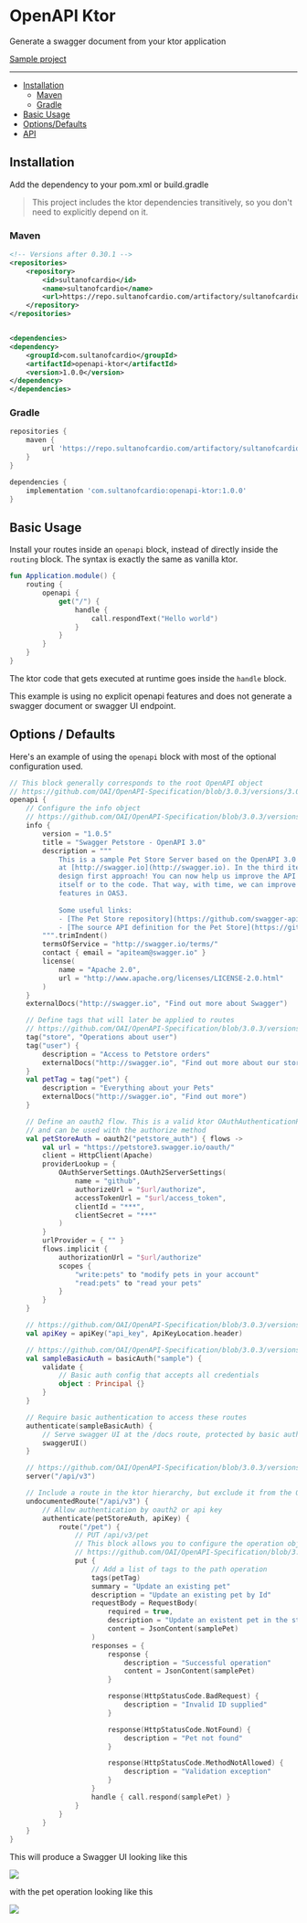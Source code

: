 # OpenAPI Ktor

Generate a swagger document from your ktor application

[Sample project](https://github.com/sultanofcardio/openapi-ktor-sample)

---

* [Installation](#installation)
    * [Maven](#maven)
    * [Gradle](#gradle)
* [Basic Usage](#basic-usage)
* [Options/Defaults](#options--defaults)
* [API]()

## Installation

Add the dependency to your pom.xml or build.gradle

> This project includes the ktor dependencies transitively, so you don't need
> to explicitly depend on it.

### Maven

```xml
<!-- Versions after 0.30.1 -->
<repositories>
    <repository>
        <id>sultanofcardio</id>
        <name>sultanofcardio</name>
        <url>https://repo.sultanofcardio.com/artifactory/sultanofcardio/</url>
    </repository>
</repositories>


<dependencies>
<dependency>
    <groupId>com.sultanofcardio</groupId>
    <artifactId>openapi-ktor</artifactId>
    <version>1.0.0</version>
</dependency>
</dependencies>
```

### Gradle

```groovy
repositories {
    maven {
        url 'https://repo.sultanofcardio.com/artifactory/sultanofcardio'
    }
}

dependencies {
    implementation 'com.sultanofcardio:openapi-ktor:1.0.0'
}
```

## Basic Usage

Install your routes inside an `openapi` block, instead of directly inside the
`routing` block. The syntax is exactly the same as vanilla ktor.

```kotlin
fun Application.module() {
    routing {
        openapi {
            get("/") {
                handle {
                    call.respondText("Hello world")
                }
            }
        }
    }
}
```

The ktor code that gets executed at runtime goes inside the `handle` block.

This example is using no explicit openapi features and does not generate a swagger document or swagger UI endpoint.

## Options / Defaults

Here's an example of using the `openapi` block with most of the optional configuration used.

```kotlin
// This block generally corresponds to the root OpenAPI object
// https://github.com/OAI/OpenAPI-Specification/blob/3.0.3/versions/3.0.3.md#oasObject
openapi {
    // Configure the info object
    // https://github.com/OAI/OpenAPI-Specification/blob/3.0.3/versions/3.0.3.md#infoObject
    info {
        version = "1.0.5"
        title = "Swagger Petstore - OpenAPI 3.0"
        description = """
            This is a sample Pet Store Server based on the OpenAPI 3.0 specification. You can find out more about Swagger 
            at [http://swagger.io](http://swagger.io). In the third iteration of the pet store, we've switched to the 
            design first approach! You can now help us improve the API whether it's by making changes to the definition 
            itself or to the code. That way, with time, we can improve the API in general, and expose some of the new 
            features in OAS3.
            
            Some useful links:
            - [The Pet Store repository](https://github.com/swagger-api/swagger-petstore)
            - [The source API definition for the Pet Store](https://github.com/swagger-api/swagger-petstore/blob/master/src/main/resources/openapi.yaml)
        """.trimIndent()
        termsOfService = "http://swagger.io/terms/"
        contact { email = "apiteam@swagger.io" }
        license(
            name = "Apache 2.0",
            url = "http://www.apache.org/licenses/LICENSE-2.0.html"
        )
    }
    externalDocs("http://swagger.io", "Find out more about Swagger")

    // Define tags that will later be applied to routes
    // https://github.com/OAI/OpenAPI-Specification/blob/3.0.3/versions/3.0.3.md#tag-object
    tag("store", "Operations about user")
    tag("user") {
        description = "Access to Petstore orders"
        externalDocs("http://swagger.io", "Find out more about our store")
    }
    val petTag = tag("pet") {
        description = "Everything about your Pets"
        externalDocs("http://swagger.io", "Find out more")
    }

    // Define an oauth2 flow. This is a valid ktor OAuthAuthenticationProvider configuration block
    // and can be used with the authorize method
    val petStoreAuth = oauth2("petstore_auth") { flows ->
        val url = "https://petstore3.swagger.io/oauth/"
        client = HttpClient(Apache)
        providerLookup = {
            OAuthServerSettings.OAuth2ServerSettings(
                name = "github",
                authorizeUrl = "$url/authorize",
                accessTokenUrl = "$url/access_token",
                clientId = "***",
                clientSecret = "***"
            )
        }
        urlProvider = { "" }
        flows.implicit {
            authorizationUrl = "$url/authorize"
            scopes {
                "write:pets" to "modify pets in your account"
                "read:pets" to "read your pets"
            }
        }
    }

    // https://github.com/OAI/OpenAPI-Specification/blob/3.0.3/versions/3.0.3.md#api-key-sample
    val apiKey = apiKey("api_key", ApiKeyLocation.header)

    // https://github.com/OAI/OpenAPI-Specification/blob/3.0.3/versions/3.0.3.md#basic-authentication-sample
    val sampleBasicAuth = basicAuth("sample") {
        validate {
            // Basic auth config that accepts all credentials
            object : Principal {}
        }
    }

    // Require basic authentication to access these routes
    authenticate(sampleBasicAuth) {
        // Serve swagger UI at the /docs route, protected by basic auth
        swaggerUI()
    }

    // https://github.com/OAI/OpenAPI-Specification/blob/3.0.3/versions/3.0.3.md#server-object
    server("/api/v3")

    // Include a route in the ktor hierarchy, but exclude it from the OpenAPI docs
    undocumentedRoute("/api/v3") {
        // Allow authentication by oauth2 or api key
        authenticate(petStoreAuth, apiKey) {
            route("/pet") {
                // PUT /api/v3/pet
                // This block allows you to configure the operation object
                // https://github.com/OAI/OpenAPI-Specification/blob/3.0.3/versions/3.0.3.md#operationObject
                put {
                    // Add a list of tags to the path operation
                    tags(petTag)
                    summary = "Update an existing pet"
                    description = "Update an existing pet by Id"
                    requestBody = RequestBody(
                        required = true,
                        description = "Update an existent pet in the store",
                        content = JsonContent(samplePet)
                    )
                    responses = {
                        response {
                            description = "Successful operation"
                            content = JsonContent(samplePet)
                        }

                        response(HttpStatusCode.BadRequest) {
                            description = "Invalid ID supplied"
                        }

                        response(HttpStatusCode.NotFound) {
                            description = "Pet not found"
                        }

                        response(HttpStatusCode.MethodNotAllowed) {
                            description = "Validation exception"
                        }
                    }
                    handle { call.respond(samplePet) }
                }
            }
        }
    }
}
```

This will produce a Swagger UI looking like this

![](img/sample-swaggerui.png)

with the pet operation looking like this

![](img/sample-operation.png)
